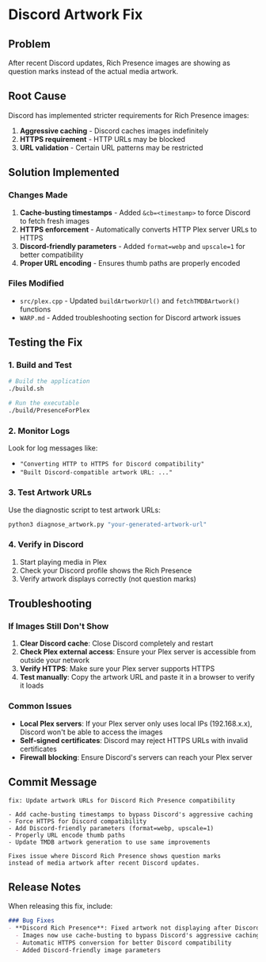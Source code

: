 # Discord Artwork Fix

## Problem
After recent Discord updates, Rich Presence images are showing as question marks instead of the actual media artwork.

## Root Cause
Discord has implemented stricter requirements for Rich Presence images:
1. **Aggressive caching** - Discord caches images indefinitely
2. **HTTPS requirement** - HTTP URLs may be blocked
3. **URL validation** - Certain URL patterns may be restricted

## Solution Implemented

### Changes Made
1. **Cache-busting timestamps** - Added `&cb=<timestamp>` to force Discord to fetch fresh images
2. **HTTPS enforcement** - Automatically converts HTTP Plex server URLs to HTTPS
3. **Discord-friendly parameters** - Added `format=webp` and `upscale=1` for better compatibility
4. **Proper URL encoding** - Ensures thumb paths are properly encoded

### Files Modified
- `src/plex.cpp` - Updated `buildArtworkUrl()` and `fetchTMDBArtwork()` functions
- `WARP.md` - Added troubleshooting section for Discord artwork issues

## Testing the Fix

### 1. Build and Test
```bash
# Build the application
./build.sh

# Run the executable
./build/PresenceForPlex
```

### 2. Monitor Logs
Look for log messages like:
- `"Converting HTTP to HTTPS for Discord compatibility"`
- `"Built Discord-compatible artwork URL: ..."`

### 3. Test Artwork URLs
Use the diagnostic script to test artwork URLs:
```bash
python3 diagnose_artwork.py "your-generated-artwork-url"
```

### 4. Verify in Discord
1. Start playing media in Plex
2. Check your Discord profile shows the Rich Presence
3. Verify artwork displays correctly (not question marks)

## Troubleshooting

### If Images Still Don't Show
1. **Clear Discord cache**: Close Discord completely and restart
2. **Check Plex external access**: Ensure your Plex server is accessible from outside your network
3. **Verify HTTPS**: Make sure your Plex server supports HTTPS
4. **Test manually**: Copy the artwork URL and paste it in a browser to verify it loads

### Common Issues
- **Local Plex servers**: If your Plex server only uses local IPs (192.168.x.x), Discord won't be able to access the images
- **Self-signed certificates**: Discord may reject HTTPS URLs with invalid certificates
- **Firewall blocking**: Ensure Discord's servers can reach your Plex server

## Commit Message
```
fix: Update artwork URLs for Discord Rich Presence compatibility

- Add cache-busting timestamps to bypass Discord's aggressive caching
- Force HTTPS for Discord compatibility 
- Add Discord-friendly parameters (format=webp, upscale=1)
- Properly URL encode thumb paths
- Update TMDB artwork generation to use same improvements

Fixes issue where Discord Rich Presence shows question marks
instead of media artwork after recent Discord updates.
```

## Release Notes
When releasing this fix, include:

```markdown
### Bug Fixes
- **Discord Rich Presence**: Fixed artwork not displaying after Discord updates
  - Images now use cache-busting to bypass Discord's aggressive caching
  - Automatic HTTPS conversion for better Discord compatibility
  - Added Discord-friendly image parameters
```